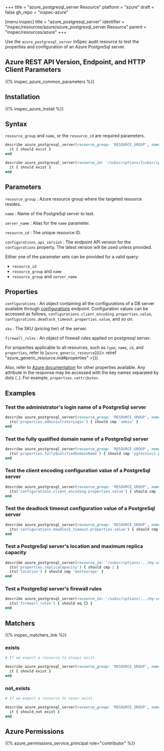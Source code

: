 +++
title = "azure_postgresql_server Resource"
platform = "azure"
draft = false
gh_repo = "inspec-azure"

[menu.inspec]
title = "azure_postgresql_server"
identifier = "inspec/resources/azure/azure_postgresql_server Resource"
parent = "inspec/resources/azure"
+++

Use the `azure_postgresql_server` InSpec audit resource to test the properties and configuration of an Azure PostgreSql server.

## Azure REST API Version, Endpoint, and HTTP Client Parameters

{{% inspec_azure_common_parameters %}}

## Installation

{{% inspec_azure_install %}}

## Syntax

`resource_group` and `name`, or the `resource_id` are required parameters.

```ruby
describe azure_postgresql_server(resource_group: 'RESOURCE_GROUP', name: 'SERVER_NAME') do
  it { should exist }
end
```

```ruby
describe azure_postgresql_server(resource_id: '/subscriptions/{subscriptionId}/resourceGroups/{resourceGroup}/providers/Microsoft.DBforPostgreSQL/servers/{serverName}') do
  it { should exist }
end
```

## Parameters

`resource_group`
: Azure resource group where the targeted resource resides.

`name`
: Name of the PostgreSql server to test.

`server_name`
: Alias for the `name` parameter.

`resource_id`
: The unique resource ID.

`configurations_api_version`
: The endpoint API version for the `configurations` property. The latest version will be used unless provided.

Either one of the parameter sets can be provided for a valid query:

- `resource_id`
- `resource_group` and `name`
- `resource_group` and `server_name`

## Properties

`configurations`
: An object containing all the configurations of a DB server available through [configurations](https://docs.microsoft.com/en-us/rest/api/postgresql/singleserver/configurations/list-by-server) endpoint. Configuration values can be accessed as follows, `configurations.client_encoding.properties.value`, `configurations.deadlock_timeout.properties.value`, and so on.

`sku`
: The SKU (pricing tier) of the server.

`firewall_rules`
: An object of firewall rules applied on postgresql server.

For properties applicable to all resources, such as `type`, `name`, `id`, and `properties`, refer to [`azure_generic_resource`]({{< relref "azure_generic_resource.md#properties" >}}).

Also, refer to [Azure documentation](https://docs.microsoft.com/en-us/rest/api/postgresql/flexibleserver(preview)/servers/get) for other properties available. Any attribute in the response may be accessed with the key names separated by dots (`.`). For example, `properties.<attribute>`.

## Examples

### Test the administrator's login name of a PostgreSql server

```ruby
describe azure_postgresql_server(resource_group: 'RESOURCE_GROUP', name: 'SERVER_NAME') do
  its('properties.administratorLogin') { should cmp 'admin' }
end
```

### Test the fully qualified domain name of a PostgreSql server

```ruby
describe azure_postgresql_server(resource_group: 'RESOURCE_GROUP', name: 'i-dont-exist') do
  its('properties.fullyQualifiedDomainName') { should cmp 'pgtestsvc1.postgres.database.azure.com' }
end
```

### Test the client encoding configuration value of a PostgreSql server

```ruby
describe azure_postgresql_server(resource_group: 'RESOURCE_GROUP', name: 'SERVER_NAME') do
  its('configurations.client_encoding.properties.value') { should cmp 'sql_ascii' }
end
```

### Test the deadlock timeout configuration value of a PostgreSql server

```ruby
describe azure_postgresql_server(resource_group: 'RESOURCE_GROUP', name: 'SERVER_NAME') do
  its('configurations.deadlock_timeout.properties.value') { should cmp '1000' }
end
```

### Test a PostgreSql server's location and maximum replica capacity

```ruby
describe azure_postgresql_server(resource_id: '/subscriptions/.../my-server') do
  its('properties.replicaCapacity') { should cmp 2 }
  its('location') { should cmp 'westeurope' }
end
```
### Test a PostgreSql server's firewall rules

```ruby
describe azure_postgresql_server(resource_id: '/subscriptions/.../my-server') do
  its('firewall_rules') { should eq {} }
end
```
## Matchers

{{% inspec_matchers_link %}}

### exists

```ruby
# If we expect a resource to always exist.

describe azure_postgresql_server(resource_group: 'RESOURCE_GROUP', name: 'SERVER_NAME') do
  it { should exist }
end
```

### not_exists

```ruby
# If we expect a resource to never exist.

describe azure_postgresql_server(resource_group: 'RESOURCE_GROUP', name: 'SERVER_NAME') do
  it { should_not exist }
end
```

## Azure Permissions

{{% azure_permissions_service_principal role="contributor" %}}
